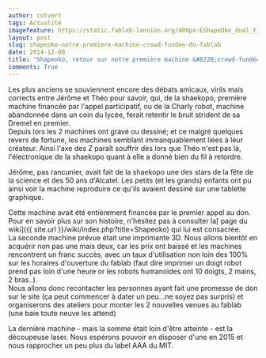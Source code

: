 ```yaml
---
author: colvert
tags: Actualité
imagefeature: https://static.fablab-lannion.org/400px-EShapeOko_dual_Y_with_LXP.jpg
layout: post
slug: shapeoko-notre-premiere-machine-crowd-fundee-du-fablab
date: 2014-12-08
title: "Shapeoko, retour sur notre première machine &#8220;crowd-fundée&#8221;"
comments: True
---
```

Les plus anciens se souviennent encore des débats amicaux, virils mais
corrects entre Jérôme et Théo pour savoir, qui, de la shaekopo, première
machine financée par l'appel participatif, ou de la Charly robot, machine
abandonnée dans un coin du lycée, ferait retentir le bruit strident de sa
Dremel en premier.  
Depuis lors les 2 machines ont gravé ou dessiné; et ce malgré quelques revers
de fortune, les machines semblant immanquablement liées à leur créateur. Ainsi
l'axe des Z paraît souffrir dès lors que Théo n'est pas là, l'électronique de
la shaekopo quant à elle a donné bien du fil à retordre.

Jérôme, pas rancunier, avait fait de la shaekopo une des stars de la fête de
la science et des 50 ans d'Alcatel. Les petits (et les grands) enfants ont pu
ainsi voir la machine reproduire ce qu'ils avaient dessiné sur une tablette
graphique.

Cette machine avait été entièrement financée par le premier appel au don. Pour
en savoir plus sur son histoire, n'hésitez pas à consulter la[ page du
wiki]({{ site.url }}/wiki/index.php?title=Shapeoko) qui lui est
consacrée.  
La seconde machine prévue était une imprimante 3D. Nous allons bientôt en
acquérir non pas une mais deux, car les prix ont baissé et les machines
rencontrent un franc succès, avec un taux d'utilisation non loin des 100% sur
les horaires d'ouverture du fablab (faut dire imprimer un doigt robot prend
pas loin d'une heure or les robots humanoïdes ont 10 doigts, 2 mains, 2
bras..).  
Nous allons donc recontacter les personnes ayant fait une promesse de don sur
le site (ça peut commencer à dater un peu…ne soyez pas surpris) et
organiserons des ateliers pour monter les 2 nouvelles venues au fablab (une
baie toute neuve les attend)

La dernière machine - mais la somme était loin d'être atteinte - est la
découpeuse laser. Nous espérons pouvoir en disposer d'une en 2015 et nous
rapprocher un peu plus du label AAA du MIT.


